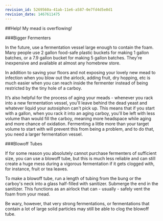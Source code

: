 ```yaml
---
revision_id: 5269560a-41ab-11e6-a587-0e7fd4d5e0d1
revision_date: 1467611475
---
```


##Help! My mead is overflowing!


###Bigger Fermenters

In the future, use a fermentation vessel large enough to contain the foam. Many people use 2 gallon food-safe plastic buckets for making 1 gallon batches, or a 7.9 gallon bucket for making 5 gallon batches. They're inexpensive and available at almost any homebrew store.

In addition to saving your floors and not exposing your lovely new mead to infection when you blow out the airlock, adding fruit, dry hopping, etc is much easier when you can reach inside the fermenter instead of being restricted by the tiny hole of a carboy. 

It’s also helpful for the process of aging your meads - whenever you rack into a new fermentation vessel, you'll leave behind the dead yeast and whatever liquid your autosiphon can't pick up. This means that if you start with a gallon, when you rack it into an aging carboy, you'll be left with less volume than would fill the carboy, meaning more headspace while aging and more chance of oxidation. Fermenting a little more than your target volume to start with will prevent this from being a problem, and to do that, you need a larger fermentation vessel.

###Blowoff Tubes

If for some reason you absolutely cannot purchase fermenters of sufficient size, you can use a blowoff tube, but this is much less reliable and can still create a huge mess during a vigorous fermentation if it gets clogged with, for instance, fruit or tea leaves.

To make a blowoff tube, run a length of tubing from the bung or the carboy's neck into a glass half-filled with sanitizer. Submerge the end in the sanitizer. This functions as an airlock that can - usually - safely vent the foam from your mead.

Be wary, however, that very strong fermentations, or fermentations that contain a lot of large solid particles may still be able to clog the blowoff tube.